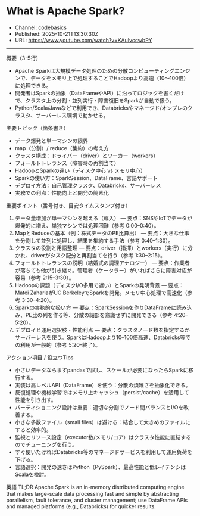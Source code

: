 # What is Apache Spark?

- Channel: codebasics
- Published: 2025-10-21T13:30:30Z
- URL: https://www.youtube.com/watch?v=KAuIvccwbPY

---

概要（3-5行）
- Apache Sparkは大規模データ処理のための分散コンピューティングエンジンで、データをメモリ上で処理することでHadoopより高速（10〜100倍）に処理できる。  
- 開発者はSparkの抽象（DataFrameやAPI）に沿ってロジックを書くだけで、クラスタ上の分割・並列実行・障害復旧をSparkが自動で扱う。  
- Python/Scala/Javaなどで利用でき、Databricksやマネージド/オンプレのクラスタ、サーバーレス環境で動かせる。

主要トピック（箇条書き）
- データ爆発と単一マシンの限界
- map（分割）/ reduce（集約）の考え方
- クラスタ構成：ドライバー（driver）とワーカー（workers）
- フォールトトレランス（障害時の再割当て）
- HadoopとSparkの違い（ディスク中心 vs メモリ中心）
- Sparkの使い方：SparkSession、DataFrame、言語サポート
- デプロイ方法：自己管理クラスタ、Databricks、サーバーレス
- 実務での利点：性能向上と開発の簡素化

重要ポイント（番号付き、目安タイムスタンプ付き）
1. データ量増加が単一マシンを越える（導入） — 要点：SNSやIoTでデータが爆発的に増え、単独マシンでは処理困難（参考 0:00–0:40）。  
2. MapとReduceの基本（例：株式データのPE比算出） — 要点：大きな仕事を分割して並列に処理し、結果を集約する手法（参考 0:40–1:30）。  
3. クラスタの役割と用語整理 — 要点：driver（指揮）とworkers（実行）に分かれ、driverがタスク配分と再割当てを行う（参考 1:30–2:15）。  
4. フォールトトレランスの説明（結婚式の調理アナロジー） — 要点：作業者が落ちても他が引き継ぐ。管理者（ケータラー）がいればさらに障害対応が容易（参考 2:15–3:30）。  
5. Hadoopの課題（ディスクI/O多用で遅い）とSparkの発明背景 — 要点：Matei ZahariaがUC BerkeleyでSparkを開発。メモリ中心処理で高速化（参考 3:30–4:20）。  
6. Sparkの実務的な扱い方 — 要点：SparkSessionを作りDataFrameに読み込み、PE比の列を作る等、分散の細部を意識せずに開発できる（参考 4:20–5:20）。  
7. デプロイと運用選択肢・性能利点 — 要点：クラスタノード数を指定するかサーバーレスを使う。SparkはHadoopより10–100倍高速、Databricks等での利用が一般的（参考 5:20–終了）。

アクション項目 / 役立つTips
- 小さいデータならまずpandasで試し、スケールが必要になったらSparkに移行する。  
- 実装は高レベルAPI（DataFrame）を使う：分散の煩雑さを抽象化できる。  
- 反復処理や機械学習ではメモリ上キャッシュ（persist/cache）を活用して性能を引き出す。  
- パーティショニング設計は重要：適切な分割でノード間バランスとI/Oを改善する。  
- 小さな多数ファイル（small files）は避ける：結合して大きめのファイルにすると効率的。  
- 監視とリソース設定（executor数/メモリ/コア）はクラスタ性能に直結するのでチューニングを行う。  
- すぐ使いたければDatabricks等のマネージドサービスを利用して運用負荷を下げる。  
- 言語選択：開発の速さはPython（PySpark）、最高性能と低レイテンシはScalaを検討。

英語 TL;DR
Apache Spark is an in-memory distributed computing engine that makes large-scale data processing fast and simple by abstracting parallelism, fault tolerance, and cluster management; use DataFrame APIs and managed platforms (e.g., Databricks) for quicker results.
